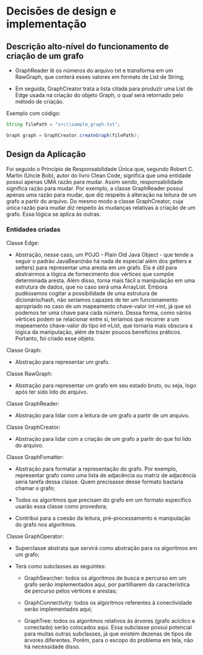 # Decisões de design e implementação

## Descrição alto-nível do funcionamento de criação de um grafo

- GraphReader lê os números do arquivo txt e transforma em um RawGraph, que conterá esses valores em formato de List de String;

- Em seguida, GraphCreator trata a lista citada para produzir uma List de Edge usada na criação do objeto Graph, o qual será retornado pelo método de criação.

Exemplo com código:

```java
String filePath = "src\\sample_graph.txt";

Graph graph = GraphCreator.createGraph(filePath);
```
 

## Design da Aplicação

Foi seguido o Princípio de Responsabilidade Única que, segundo Robert C. Martin (Uncle Bob), autor do livro Clean Code, significa que uma entidade possui apenas UMA razão para mudar. Assim sendo, responsabilidade significa razão para mudar. Por exemplo, a classe GraphReader possui apenas uma razão para mudar, que diz respeito à alteração na leitura de um grafo a partir do arquivo. Do mesmo modo a classe GraphCreator, cuja única razão para mudar diz respeito às mudanças relativas à criação de um grafo. Essa lógica se aplica às outras.

### Entidades criadas

Classe Edge:
- Abstração, nesse caso, um POJO - Plain Old Java Object - que tende a seguir o padrão JavaBean(não há nada de especial além dos getters e setters) para representar uma aresta em um grafo. Ela é útil para abstrairmos a lógica de fornecimento dos vértices que compõe determinada aresta. Além disso, torna mais fácil a manipulação em uma estrutura de dados, que no caso será uma ArrayList. Embora pudêssemos cogitar a possibilidade de uma estrutura de dicionário/hash, não seríamos capazes de ter um funcionamento apropriado no caso de um mapeamento chave-valor int->int, já que só podemos ter uma chave para cada número. Dessa forma, como vários vértices podem se relacionar entre si, teríamos que recorrer a um mapeamento chave-valor do tipo int->List<int>, que tornaria mais obscura a lógica da manipulação, além de trazer poucos benefícios práticos. Portanto, foi criado esse objeto.

Classe Graph:
- Abstração para representar um grafo.

Classe RawGraph:
- Abstração para representar um grafo em seu estado bruto, ou seja, logo após ter sido lido do arquivo.

Classe GraphReader:
- Abstração para lidar com a leitura de um grafo a partir de um arquivo.

Classe GraphCreator:
- Abstração para lidar com a criação de um grafo a partir do que foi lido do arquivo. 

Classe GraphFomatter:
- Abstração para formatar a representação do grafo. Por exemplo, representar grafo como uma lista de adjacência ou matriz de adjacência seria tarefa dessa classe. Quem precisasse desse formato bastaria chamar o grafo;

- Todos os algoritmos que precisam do grafo em um formato específico usarão essa classe como provedora;

- Contribui para a coesão da leitura, pré-processamento e manipulação do grafo nos algoritmos.

Classe GraphOperator:
- Superclasse abstrata que servirá como abstração para os algoritmos em um grafo;

- Terá como subclasses as seguintes:
    - GraphSearcher: todos os algoritmos de busca e percurso em um grafo serão implementados aqui, por partilharem da característica de percurso pelos vértices e arestas;

    - GraphConnectivity: todos os algoritmos referentes à conectividade serão implementados aqui;
    
    - GraphTree: todos os algoritmos relativos às árvores (grafo acíclico e conectado) serão colocados aqui. Essa subclasse possui potencial para muitas outras subclasses, já que existem dezenas de tipos de árvores diferentes. Porém, para o escopo do problema em tela, não há necessidade disso. 